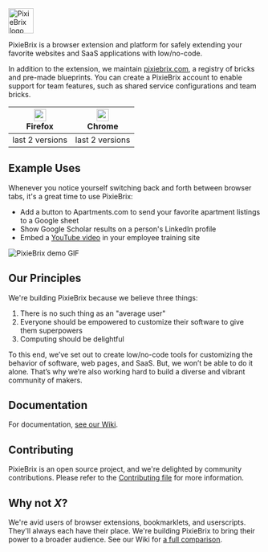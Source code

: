 <img src="https://raw.githubusercontent.com/pixiebrix/pixiebrix-extension/main/img/logo.svg" height="50" alt="PixieBrix logo">

PixieBrix is a browser extension and platform for safely extending your favorite websites and SaaS applications
with low/no-code.

In addition to the extension, we maintain [pixiebrix.com](https://www.pixiebrix.com/), a
registry of bricks and pre-made blueprints. You can create a PixieBrix account to enable
support for team features, such as shared service configurations and team bricks.

| [<img src="https://raw.githubusercontent.com/alrra/browser-logos/90fdf03c/src/firefox/firefox.svg" alt="" width="24px" height="24px" />](#readme)<br/>Firefox | [<img src="https://raw.githubusercontent.com/alrra/browser-logos/90fdf03c/src/chrome/chrome.svg" alt="" width="24px" height="24px" />](#readme)<br/>Chrome |
| ------------------------------------------------------------------------------------------------------------------------------------------------------------- | ---------------------------------------------------------------------------------------------------------------------------------------------------------- |
| last 2 versions                                                                                                                                               | last 2 versions                                                                                                                                            |

## Example Uses

Whenever you notice yourself switching back and forth between browser tabs, it's
a great time to use PixieBrix:

- Add a button to Apartments.com to send your favorite apartment listings to a Google sheet
- Show Google Scholar results on a person's LinkedIn profile
- Embed a [YouTube video](https://www.youtube.com/watch?v=dQw4w9WgXcQ) in your
  employee training site

<img src="https://raw.githubusercontent.com/pixiebrix/pixiebrix-extension/main/img/demo.gif" alt="PixieBrix demo GIF">

## Our Principles

We're building PixieBrix because we believe three things:

1. There is no such thing as an "average user"
2. Everyone should be empowered to customize their software to give them superpowers
3. Computing should be delightful

To this end, we’ve set out to create low/no-code tools for customizing the behavior of software,
web pages, and SaaS. But, we won’t be able to do it alone. That’s why we’re also working
hard to build a diverse and vibrant community of makers.

## Documentation

For documentation, [see our Wiki](https://github.com/pixiebrix/pixiebrix-extension/wiki).

## Contributing

PixieBrix is an open source project, and we're delighted by community contributions. Please refer to
the [Contributing file](https://github.com/pixiebrix/pixiebrix-extension/blob/main/CONTRIBUTING.md) for
more information.

## Why not _X_?

We're avid users of browser extensions, bookmarklets, and userscripts. They'll always each have
their place. We're building PixieBrix to bring their power to a broader audience. See our Wiki for
[a full comparison](https://github.com/pixiebrix/pixiebrix-extension/wiki/Why-not-X%3F).
